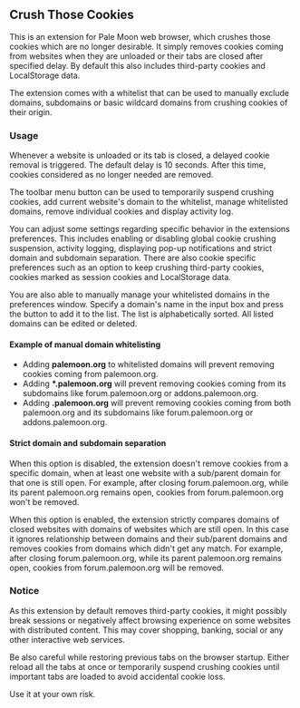 ## Crush Those Cookies
This is an extension for Pale Moon web browser, which crushes those cookies which are no longer desirable. It simply removes cookies coming from websites when they are unloaded or their tabs are closed after specified delay. By default this also includes third-party cookies and LocalStorage data.

The extension comes with a whitelist that can be used to manually exclude domains, subdomains or basic wildcard domains from crushing cookies of their origin.

### Usage
Whenever a website is unloaded or its tab is closed, a delayed cookie removal is triggered. The default delay is 10 seconds. After this time, cookies considered as no longer needed are removed.

The toolbar menu button can be used to temporarily suspend crushing cookies, add current website's domain to the whitelist, manage whitelisted domains, remove individual cookies and display activity log.

You can adjust some settings regarding specific behavior in the extensions preferences. This includes enabling or disabling global cookie crushing suspension, activity logging, displaying pop-up notifications and strict domain and subdomain separation. There are also cookie specific preferences such as an option to keep crushing third-party cookies, cookies marked as session cookies and LocalStorage data.

You are also able to manually manage your whitelisted domains in the preferences window. Specify a domain's name in the input box and press the button to add it to the list. The list is alphabetically sorted. All listed domains can be edited or deleted.

#### Example of manual domain whitelisting
* Adding __palemoon.&#8203;org__ to whitelisted domains will prevent removing cookies coming from palemoon.org.
* Adding __*.palemoon.org__ will prevent removing cookies coming from its subdomains like forum.palemoon.org or addons.palemoon.org.
* Adding __.palemoon.org__ will prevent removing cookies coming from both palemoon.org and its subdomains like forum.palemoon.org or addons.palemoon.org.

#### Strict domain and subdomain separation
When this option is disabled, the extension doesn't remove cookies from a specific domain, when at least one website with a sub/parent domain for that one is still open. For example, after closing forum.palemoon.org, while its parent palemoon.org remains open, cookies from forum.palemoon.org won't be removed.

When this option is enabled, the extension strictly compares domains of closed websites with domains of websites which are still open. In this case it ignores relationship between domains and their sub/parent domains and removes cookies from domains which didn't get any match. For example, after closing forum.palemoon.org, while its parent palemoon.org remains open, cookies from forum.palemoon.org will be removed.

### Notice
As this extension by default removes third-party cookies, it might possibly break sessions or negatively affect browsing experience on some websites with distributed content. This may cover shopping, banking, social or any other interactive web services.

Be also careful while restoring previous tabs on the browser startup. Either reload all the tabs at once or temporarily suspend crushing cookies until important tabs are loaded to avoid accidental cookie loss.

Use it at your own risk.